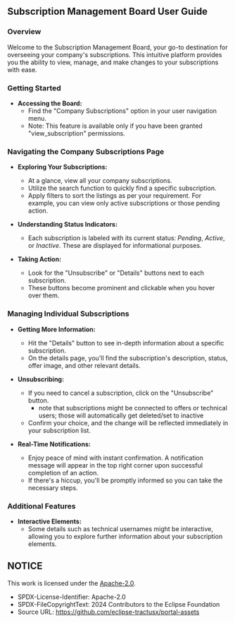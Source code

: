## Subscription Management Board User Guide

### Overview

Welcome to the Subscription Management Board, your go-to destination for overseeing your company's subscriptions. This intuitive platform provides you the ability to view, manage, and make changes to your subscriptions with ease.

### Getting Started

- **Accessing the Board:**
  - Find the "Company Subscriptions" option in your user navigation menu.
  - Note: This feature is available only if you have been granted "view_subscription" permissions.

### Navigating the Company Subscriptions Page

- **Exploring Your Subscriptions:** 
  - At a glance, view all your company subscriptions.
  - Utilize the search function to quickly find a specific subscription.
  - Apply filters to sort the listings as per your requirement. For example, you can view only active subscriptions or those pending action.

- **Understanding Status Indicators:** 
  - Each subscription is labeled with its current status: *Pending*, *Active*, or *Inactive*. These are displayed for informational purposes.

- **Taking Action:** 
  - Look for the "Unsubscribe" or "Details" buttons next to each subscription.
  - These buttons become prominent and clickable when you hover over them.

### Managing Individual Subscriptions

- **Getting More Information:**
  - Hit the "Details" button to see in-depth information about a specific subscription.
  - On the details page, you'll find the subscription's description, status, offer image, and other relevant details.

- **Unsubscribing:**
  - If you need to cancel a subscription, click on the "Unsubscribe" button.
    - note that subscriptions might be connected to offers or technical users; those will automatically get deleted/set to inactive
  - Confirm your choice, and the change will be reflected immediately in your subscription list.

- **Real-Time Notifications:** 
  - Enjoy peace of mind with instant confirmation. A notification message will appear in the top right corner upon successful completion of an action.
  - If there's a hiccup, you'll be promptly informed so you can take the necessary steps.

### Additional Features

- **Interactive Elements:** 
  - Some details such as technical usernames might be interactive, allowing you to explore further information about your subscription elements.

## NOTICE

This work is licensed under the [Apache-2.0](https://www.apache.org/licenses/LICENSE-2.0).

- SPDX-License-Identifier: Apache-2.0
- SPDX-FileCopyrightText: 2024 Contributors to the Eclipse Foundation
- Source URL: https://github.com/eclipse-tractusx/portal-assets

